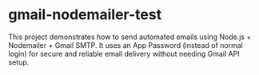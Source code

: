 # gmail-nodemailer-test
This project demonstrates how to send automated emails using Node.js + Nodemailer + Gmail SMTP. It uses an App Password (instead of normal login) for secure and reliable email delivery without needing Gmail API setup.

